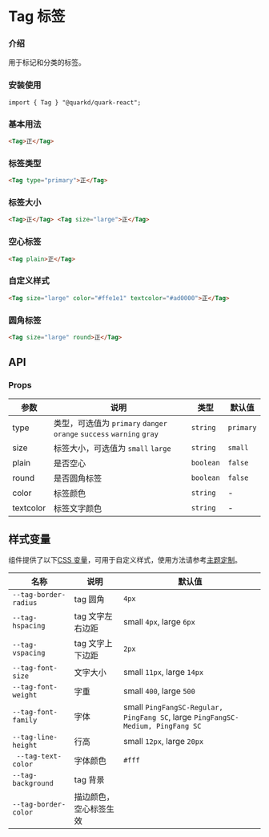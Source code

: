 # Tag 标签

### 介绍

用于标记和分类的标签。

### 安装使用

```tsx
import { Tag } "@quarkd/quark-react";
```

### 基本用法

```html
<Tag>正</Tag>
```

### 标签类型

```html
<Tag type="primary">正</Tag>
```

### 标签大小

```html
<Tag>正</Tag> <Tag size="large">正</Tag>
```

### 空心标签

```html
<Tag plain>正</Tag>
```

### 自定义样式

```html
<Tag size="large" color="#ffe1e1" textcolor="#ad0000">正</Tag>
```

### 圆角标签

```html
<Tag size="large" round>正</Tag>
```

## API

### Props

| 参数      | 说明                                                                  | 类型      | 默认值    |
| --------- | --------------------------------------------------------------------- | --------- | --------- |
| type      | 类型，可选值为 `primary` `danger` `orange` `success` `warning` `gray` | `string`  | `primary` |
| size      | 标签大小，可选值为 `small` `large`                                    | `string`  | `small`   |
| plain     | 是否空心                                                              | `boolean` | `false`   |
| round     | 是否圆角标签                                                          | `boolean` | `false`   |
| color     | 标签颜色                                                              | `string`  | -         |
| textcolor | 标签文字颜色                                                          | `string`  | -         |

## 样式变量

组件提供了以下[CSS 变量](https://developer.mozilla.org/zh-CN/docs/Web/CSS/Using_CSS_custom_properties)，可用于自定义样式，使用方法请参考[主题定制](#/theme)。

| 名称                  | 说明                   | 默认值                                                                          |
| --------------------- | ---------------------- | ------------------------------------------------------------------------------- |
| `--tag-border-radius` | tag 圆角               | `4px`                                                                           |
| `--tag-hspacing`      | tag 文字左右边距       | small `4px`, large `6px`                                                        |
| `--tag-vspacing`      | tag 文字上下边距       | `2px`                                                                           |
| `--tag-font-size`     | 文字大小               | small `11px`, large `14px`                                                      |
| `--tag-font-weight`   | 字重                   | small `400`, large `500`                                                        |
| `--tag-font-family`   | 字体                   | small `PingFangSC-Regular, PingFang SC`, large `PingFangSC-Medium, PingFang SC` |
| `--tag-line-height`   | 行高                   | small `12px`, large `20px`                                                      |
| ` --tag-text-color`   | 字体颜色               | `#fff`                                                                          |
| `--tag-background `   | tag 背景               |
| `--tag-border-color`  | 描边颜色，空心标签生效 |
